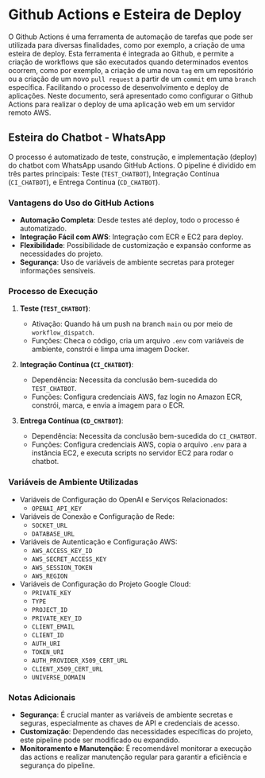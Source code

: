 # Github Actions e Esteira de Deploy

O Github Actions é uma ferramenta de automação de tarefas que pode ser utilizada para diversas finalidades, como por exemplo, a criação de uma esteira de deploy. Esta ferramenta é integrada ao Github, e permite a criação de workflows que são executados quando determinados eventos ocorrem, como por exemplo, a criação de uma nova `tag` em um repositório ou a criação de um novo `pull request` a partir de um `commit` em uma `branch` específica. Facilitando o processo de desenvolvimento e deploy de aplicações. Neste documento, será apresentado como configurar o Github Actions para realizar o deploy de uma aplicação web em um servidor remoto AWS. 

## Esteira do Chatbot - WhatsApp

O processo é automatizado de teste, construção, e implementação (deploy) do chatbot com WhatsApp usando GitHub Actions. O pipeline é dividido em três partes principais: Teste (`TEST_CHATBOT`), Integração Contínua (`CI_CHATBOT`), e Entrega Contínua (`CD_CHATBOT`).

### Vantagens do Uso do GitHub Actions
- **Automação Completa**: Desde testes até deploy, todo o processo é automatizado.
- **Integração Fácil com AWS**: Integração com ECR e EC2 para deploy.
- **Flexibilidade**: Possibilidade de customização e expansão conforme as necessidades do projeto.
- **Segurança**: Uso de variáveis de ambiente secretas para proteger informações sensíveis.

### Processo de Execução
1. **Teste (`TEST_CHATBOT`)**:
   - Ativação: Quando há um push na branch `main` ou por meio de `workflow_dispatch`.
   - Funções: Checa o código, cria um arquivo `.env` com variáveis de ambiente, constrói e limpa uma imagem Docker.

2. **Integração Contínua (`CI_CHATBOT`)**:
   - Dependência: Necessita da conclusão bem-sucedida do `TEST_CHATBOT`.
   - Funções: Configura credenciais AWS, faz login no Amazon ECR, constrói, marca, e envia a imagem para o ECR.

3. **Entrega Contínua (`CD_CHATBOT`)**:
   - Dependência: Necessita da conclusão bem-sucedida do `CI_CHATBOT`.
   - Funções: Configura credenciais AWS, copia o arquivo `.env` para a instância EC2, e executa scripts no servidor EC2 para rodar o chatbot.

### Variáveis de Ambiente Utilizadas
- Variáveis de Configuração do OpenAI e Serviços Relacionados:
  - `OPENAI_API_KEY`
- Variáveis de Conexão e Configuração de Rede:
  - `SOCKET_URL`
  - `DATABASE_URL`
- Variáveis de Autenticação e Configuração AWS:
  - `AWS_ACCESS_KEY_ID`
  - `AWS_SECRET_ACCESS_KEY`
  - `AWS_SESSION_TOKEN`
  - `AWS_REGION`
- Variáveis de Configuração do Projeto Google Cloud:
  - `PRIVATE_KEY`
  - `TYPE`
  - `PROJECT_ID`
  - `PRIVATE_KEY_ID`
  - `CLIENT_EMAIL`
  - `CLIENT_ID`
  - `AUTH_URI`
  - `TOKEN_URI`
  - `AUTH_PROVIDER_X509_CERT_URL`
  - `CLIENT_X509_CERT_URL`
  - `UNIVERSE_DOMAIN`

### Notas Adicionais
- **Segurança**: É crucial manter as variáveis de ambiente secretas e seguras, especialmente as chaves de API e credenciais de acesso.
- **Customização**: Dependendo das necessidades específicas do projeto, este pipeline pode ser modificado ou expandido.
- **Monitoramento e Manutenção**: É recomendável monitorar a execução das actions e realizar manutenção regular para garantir a eficiência e segurança do pipeline.